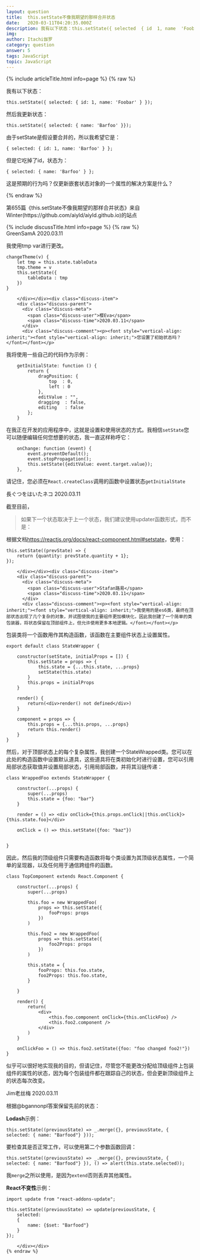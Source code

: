 ```yaml
---
layout: question
title:  this.setState不像我期望的那样合并状态
date:   2020-03-11T04:20:35.000Z
description: 我有以下状态：this.setState({ selected  { id  1, name  'Foobar' } });  然后我更新状态：...
img: 
author: Itachi伽罗
category: question
answer: 5
tags: JavaScript
topic: JavaScript
---
```

<div class="article-root">
  <div class="article">
    {% include articleTitle.html info=page %}
    {% raw %}
    <div class="article-content"><p><font style="vertical-align: inherit;"><font style="vertical-align: inherit;">我有以下状态：</font></font></p>

<pre><code>this.setState({ selected: { id: 1, name: 'Foobar' } });  
</code></pre>

<p><font style="vertical-align: inherit;"><font style="vertical-align: inherit;">然后我更新状态：</font></font></p>

<pre><code>this.setState({ selected: { name: 'Barfoo' }});
</code></pre>

<p><font style="vertical-align: inherit;"><font style="vertical-align: inherit;">由于setState是假设要合并的，所以我希望它是：</font></font></p>

<pre><code>{ selected: { id: 1, name: 'Barfoo' } }; 
</code></pre>

<p><font style="vertical-align: inherit;"><font style="vertical-align: inherit;">但是它吃掉了id，状态为：</font></font></p>

<pre><code>{ selected: { name: 'Barfoo' } }; 
</code></pre>

<p><font style="vertical-align: inherit;"><font style="vertical-align: inherit;">这是预期的行为吗？仅更新嵌套状态对象的一个​​属性的解决方案是什么？</font></font></p></div>
    {% endraw %}
  </div>
  <p class="winter_mark">第655篇《this.setState不像我期望的那样合并状态》来自Winter(https://github.com/aiyld/aiyld.github.io)的站点</p>
  <div class="discuss-wrapper">
    {% include discussTitle.html info=page %}
    {% raw %}
    <div class="discuss-item">
        <div class="discuss-parent">
          <div class="discuss-meta">
            <span class="discuss-user">GreenSamA</span>
            <span class="discuss-time">2020.03.11</span>
          </div>
          <div class="discuss-comment"><p><font style="vertical-align: inherit;"><font style="vertical-align: inherit;">我使用tmp var进行更改。</font></font></p>

<pre><code>changeTheme(v) {<font></font>
    let tmp = this.state.tableData<font></font>
    tmp.theme = v<font></font>
    this.setState({<font></font>
        tableData : tmp<font></font>
    })<font></font>
}<font></font>
</code></pre></div>
        </div></div><div class="discuss-item">
        <div class="discuss-parent">
          <div class="discuss-meta">
            <span class="discuss-user">樱Eva</span>
            <span class="discuss-time">2020.03.11</span>
          </div>
          <div class="discuss-comment"><p><font style="vertical-align: inherit;"><font style="vertical-align: inherit;">您设置了初始状态吗？ </font></font></p>

<p><font style="vertical-align: inherit;"><font style="vertical-align: inherit;">我将使用一些自己的代码作为示例：</font></font></p>

<pre><code>    getInitialState: function () {<font></font>
        return {<font></font>
            dragPosition: {<font></font>
                top  : 0,<font></font>
                left : 0<font></font>
            },<font></font>
            editValue : "",<font></font>
            dragging  : false,<font></font>
            editing   : false<font></font>
        };<font></font>
    }<font></font>
</code></pre>

<p><font style="vertical-align: inherit;"><font style="vertical-align: inherit;">在我正在开发的应用程序中，这就是设置和使用状态的方式。</font><font style="vertical-align: inherit;">我相信</font></font><code>setState</code><font style="vertical-align: inherit;"><font style="vertical-align: inherit;">您可以随便编辑任何您想要的状态，我一直这样称呼它：</font></font></p>

<pre><code>    onChange: function (event) {<font></font>
        event.preventDefault();<font></font>
        event.stopPropagation();<font></font>
        this.setState({editValue: event.target.value});<font></font>
    },<font></font>
</code></pre>

<p><font style="vertical-align: inherit;"><font style="vertical-align: inherit;">请记住，您必须在</font></font><code>React.createClass</code><font style="vertical-align: inherit;"><font style="vertical-align: inherit;">调用</font><font style="vertical-align: inherit;">的</font><font style="vertical-align: inherit;">函数中</font><font style="vertical-align: inherit;">设置状态</font></font><code>getInitialState</code> </p></div>
        </div></div><div class="discuss-item">
        <div class="discuss-parent">
          <div class="discuss-meta">
            <span class="discuss-user">長ぐつをはいたネコ</span>
            <span class="discuss-time">2020.03.11</span>
          </div>
          <div class="discuss-comment"><p><font style="vertical-align: inherit;"><font style="vertical-align: inherit;">截至目前， </font></font></p>

<blockquote>
  <p><font style="vertical-align: inherit;"><font style="vertical-align: inherit;">如果下一个状态取决于上一个状态，我们建议使用updater函数形式，而不是：</font></font></p>
</blockquote>

<p><font style="vertical-align: inherit;"><font style="vertical-align: inherit;">根据文档</font></font><a href="https://reactjs.org/docs/react-component.html#setstate" rel="nofollow noreferrer"><font style="vertical-align: inherit;"><font style="vertical-align: inherit;">https://reactjs.org/docs/react-component.html#setstate</font></font></a><font style="vertical-align: inherit;"><font style="vertical-align: inherit;">，使用：</font></font></p>

<pre><code>this.setState((prevState) =&gt; {<font></font>
    return {quantity: prevState.quantity + 1};<font></font>
});<font></font>
</code></pre></div>
        </div></div><div class="discuss-item">
        <div class="discuss-parent">
          <div class="discuss-meta">
            <span class="discuss-user">Stafan路易</span>
            <span class="discuss-time">2020.03.11</span>
          </div>
          <div class="discuss-comment"><p><font style="vertical-align: inherit;"><font style="vertical-align: inherit;">我使用的是es6类，最终在顶部状态出现了几个复杂的对象，并试图使我的主要组件更加模块化，因此我创建了一个简单的类包装器，将状态保留在顶部组件上，但允许使用更多本地逻辑。</font></font></p>

<p><font style="vertical-align: inherit;"><font style="vertical-align: inherit;">包装类将一个函数用作其构造函数，该函数在主要组件状态上设置属性。</font></font></p>

<pre><code>export default class StateWrapper {<font></font>
<font></font>
    constructor(setState, initialProps = []) {<font></font>
        this.setState = props =&gt; {<font></font>
            this.state = {...this.state, ...props}<font></font>
            setState(this.state)<font></font>
        }<font></font>
        this.props = initialProps<font></font>
    }<font></font>
<font></font>
    render() {<font></font>
        return(&lt;div&gt;render() not defined&lt;/div&gt;)<font></font>
    }<font></font>
<font></font>
    component = props =&gt; {<font></font>
        this.props = {...this.props, ...props}<font></font>
        return this.render()<font></font>
    }<font></font>
}<font></font>
</code></pre>

<p><font style="vertical-align: inherit;"><font style="vertical-align: inherit;">然后，对于顶部状态上的每个复杂属性，我创建一个StateWrapped类。</font><font style="vertical-align: inherit;">您可以在此处的构造函数中设置默认道具，这些道具将在类初始化时进行设置，您可以引用局部状态获取值并设置局部状态，引用局部函数，并将其沿链传递：</font></font></p>

<pre><code>class WrappedFoo extends StateWrapper {<font></font>
<font></font>
    constructor(...props) { <font></font>
        super(...props)<font></font>
        this.state = {foo: "bar"}<font></font>
    }<font></font>
<font></font>
    render = () =&gt; &lt;div onClick={this.props.onClick||this.onClick}&gt;{this.state.foo}&lt;/div&gt;<font></font>
<font></font>
    onClick = () =&gt; this.setState({foo: "baz"})<font></font>
<font></font>
<font></font>
}<font></font>
</code></pre>

<p><font style="vertical-align: inherit;"><font style="vertical-align: inherit;">因此，然后我的顶级组件只需要构造函数将每个类设置为其顶级状态属性，一个简单的呈现器，以及任何用于通信跨组件的函数。</font></font></p>

<pre><code>class TopComponent extends React.Component {<font></font>
<font></font>
    constructor(...props) {<font></font>
        super(...props)<font></font>
<font></font>
        this.foo = new WrappedFoo(<font></font>
            props =&gt; this.setState({<font></font>
                fooProps: props<font></font>
            }) <font></font>
        )<font></font>
<font></font>
        this.foo2 = new WrappedFoo(<font></font>
            props =&gt; this.setState({<font></font>
                foo2Props: props<font></font>
            }) <font></font>
        )<font></font>
<font></font>
        this.state = {<font></font>
            fooProps: this.foo.state,<font></font>
            foo2Props: this.foo.state,<font></font>
        }<font></font>
<font></font>
    }<font></font>
<font></font>
    render() {<font></font>
        return(<font></font>
            &lt;div&gt;<font></font>
                &lt;this.foo.component onClick={this.onClickFoo} /&gt;<font></font>
                &lt;this.foo2.component /&gt;<font></font>
            &lt;/div&gt;<font></font>
        )<font></font>
    }<font></font>
<font></font>
    onClickFoo = () =&gt; this.foo2.setState({foo: "foo changed foo2!"})<font></font>
}<font></font>
</code></pre>

<p><font style="vertical-align: inherit;"><font style="vertical-align: inherit;">似乎可以很好地实现我的目的，但请记住，尽管您不能更改分配给顶级组件上包装组件的属性的状态，因为每个包装组件都在跟踪自己的状态，但会更新顶级组件上的状态每次改变。 </font></font></p></div>
        </div></div><div class="discuss-item">
        <div class="discuss-parent">
          <div class="discuss-meta">
            <span class="discuss-user">Jim老丝梅</span>
            <span class="discuss-time">2020.03.11</span>
          </div>
          <div class="discuss-comment"><p><font style="vertical-align: inherit;"><font style="vertical-align: inherit;">根据@bgannonpl答案保留先前的状态：</font></font></p>

<p><strong><font style="vertical-align: inherit;"><font style="vertical-align: inherit;">Lodash</font></font></strong><font style="vertical-align: inherit;"><font style="vertical-align: inherit;">示例：</font></font></p>

<pre><code>this.setState((previousState) =&gt; _.merge({}, previousState, { selected: { name: "Barfood"} }));
</code></pre>

<p><font style="vertical-align: inherit;"><font style="vertical-align: inherit;">要检查其是否正常工作，可以使用第二个参数函数回调：</font></font></p>

<pre><code>this.setState((previousState) =&gt; _.merge({}, previousState, { selected: { name: "Barfood"} }), () =&gt; alert(this.state.selected));
</code></pre>

<p><font style="vertical-align: inherit;"><font style="vertical-align: inherit;">我</font></font><code>merge</code><font style="vertical-align: inherit;"><font style="vertical-align: inherit;">之所以</font><font style="vertical-align: inherit;">使用，</font><font style="vertical-align: inherit;">是因为</font></font><code>extend</code><font style="vertical-align: inherit;"><font style="vertical-align: inherit;">否则丢弃其他属性。</font></font></p>

<p><strong><font style="vertical-align: inherit;"><font style="vertical-align: inherit;">React不变性</font></font></strong><font style="vertical-align: inherit;"><font style="vertical-align: inherit;">示例：</font></font></p>

<pre><code>import update from "react-addons-update";<font></font>
<font></font>
this.setState((previousState) =&gt; update(previousState, {<font></font>
    selected:<font></font>
    { <font></font>
        name: {$set: "Barfood"}<font></font>
    }<font></font>
});<font></font>
</code></pre></div>
        </div></div>
    {% endraw %}
  </div>
<div>
